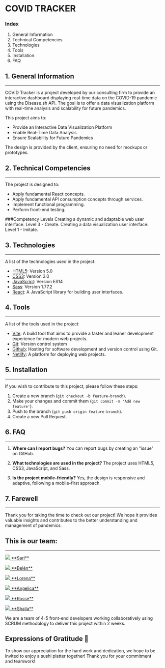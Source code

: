 # COVID TRACKER

### Index
1. General Information
2. Technical Competencies
3. Technologies
4. Tools
5. Installation
6. FAQ

## 1. General Information
***
COVID Tracker is a project developed by our consulting firm to provide an interactive dashboard displaying real-time data on the COVID-19 pandemic using the Disease.sh API. The goal is to offer a data visualization platform with real-time analysis and scalability for future pandemics.

This project aims to:

- Provide an Interactive Data Visualization Platform
- Enable Real-Time Data Analysis
- Ensure Scalability for Future Pandemics
  
The design is provided by the client, ensuring no need for mockups or prototypes.

## 2. Technical Competencies
***
The project is designed to:

- Apply fundamental React concepts.
- Apply fundamental API consumption concepts through services.
- Implement functional programming.
- Perform front-end testing.
  
###Competency Levels
Creating a dynamic and adaptable web user interface: Level 3 - Create.
Creating a data visualization user interface: Level 1 - Imitate.



## 3. Technologies
***
A list of the technologies used in the project:
* [HTML5](https://developer.mozilla.org/en-US/docs/Web/Guide/HTML/HTML5): Version 5.0
* [CSS3](https://developer.mozilla.org/en-US/docs/Web/CSS): Version 3.0
* [JavaScript](https://developer.mozilla.org/en-US/docs/Web/JavaScript): Version ES14
* [Sass](https://sass-lang.com/): Version 1.77.2
* [React](https://react.dev/): A JavaScript library for building user interfaces.

  
## 4. Tools
***
A list of the tools used in the project:

* [Vite](https://vitejs.dev/): A build tool that aims to provide a faster and leaner development experience for modern web projects.
* [Git](https://git-scm.com/): Version control system
* [Github](https://github.com/):  Hosting for software development and version control using Git.
* [Netlify](https://www.netlify.com/): A platform for deploying web projects.

## 5. Installation
***
If you wish to contribute to this project, please follow these steps:

1. Create a new branch 
(`git checkout -b feature-branch`).
2. Make your changes and commit them 
(`git commit -m 'Add new feature'`).
3. Push to the branch 
(`git push origin feature-branch`).
4. Create a new Pull Request.

## 6. FAQ
***

1. **Where can I report bugs?**
   You can report bugs by creating an "issue" on GitHub.

2. **What technologies are used in the project?**
   The project uses HTML5, CSS3, JavaScript, and Sass.

3. **Is the project mobile-friendly?**
Yes, the design is responsive and adaptive, following a mobile-first approach.

## 7. Farewell
***
Thank you for taking the time to check out our project! We hope it provides valuable insights and contributes to the better understanding and management of pandemics.

## This is our team:

***
 

<p> <a href="https://github.com/Sarii4">
    <img src="https://img.shields.io/badge/GitHub-100000?style=for-the-badge&logo=github&logoColor=white"> **Sari**</a></p>
    
<p> <a href="https://github.com/Belensanchez1989">
    <img src="https://img.shields.io/badge/GitHub-100000?style=for-the-badge&logo=github&logoColor=white"> **Belén**</a></p>
    
<p> <a href="https://github.com/loren-2">
    <img src="https://img.shields.io/badge/GitHub-100000?style=for-the-badge&logo=github&logoColor=white"> **Lorena**</a></p>
    
<p> <a href="https://github.com/Angelica2013">
    <img src="https://img.shields.io/badge/GitHub-100000?style=for-the-badge&logo=github&logoColor=white"> **Angelica**</a></p>
    
<p> <a href="https://github.com/castellanorn">
    <img src="https://img.shields.io/badge/GitHub-100000?style=for-the-badge&logo=github&logoColor=white"> **Rosse**</a></p>


<p> <a href="https://github.com/ShailaGonzalez">
   <img src="https://img.shields.io/badge/GitHub-100000?style=for-the-badge&logo=github&logoColor=white"> **Shaila**</a></p>


We are a team of 4-5 front-end developers working collaboratively using SCRUM methodology to deliver this project within 2 weeks.

## Expressions of Gratitude 🎁

To show our appreciation for the hard work and dedication, we hope to be invited to enjoy a sushi platter together! Thank you for your commitment and teamwork!







